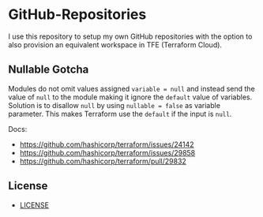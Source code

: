 # GitHub-Repositories

I use this repository to setup my own GitHub repositories with the option to also provision an equivalent workspace in TFE (Terraform Cloud).

## Nullable Gotcha

Modules do not omit values assigned `variable = null` and instead send the value of `null` to the module making it ignore the `default` value of variables. Solution is to disallow `null` by using `nullable = false` as variable parameter. This makes Terraform use the `default` if the input is `null`.

Docs:

- https://github.com/hashicorp/terraform/issues/24142
- https://github.com/hashicorp/terraform/issues/29858
- https://github.com/hashicorp/terraform/pull/29832

## License

- [LICENSE](./LICENSE)
